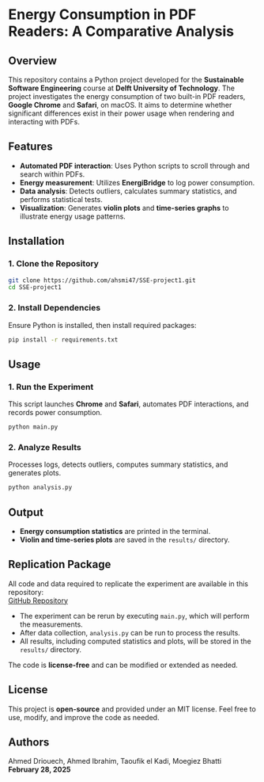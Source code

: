 # Energy Consumption in PDF Readers: A Comparative Analysis

## Overview

This repository contains a Python project developed for the **Sustainable Software Engineering** course at **Delft University of Technology**. The project investigates the energy consumption of two built-in PDF readers, **Google Chrome** and **Safari**, on macOS. It aims to determine whether significant differences exist in their power usage when rendering and interacting with PDFs.

## Features

- **Automated PDF interaction**: Uses Python scripts to scroll through and search within PDFs.
- **Energy measurement**: Utilizes **EnergiBridge** to log power consumption.
- **Data analysis**: Detects outliers, calculates summary statistics, and performs statistical tests.
- **Visualization**: Generates **violin plots** and **time-series graphs** to illustrate energy usage patterns.

## Installation

### 1. Clone the Repository
```bash
git clone https://github.com/ahsmi47/SSE-project1.git
cd SSE-project1
```

### 2. Install Dependencies
Ensure Python is installed, then install required packages:
```bash
pip install -r requirements.txt
```

## Usage

### 1. Run the Experiment
This script launches **Chrome** and **Safari**, automates PDF interactions, and records power consumption.
```bash
python main.py
```

### 2. Analyze Results
Processes logs, detects outliers, computes summary statistics, and generates plots.
```bash
python analysis.py
```

## Output

- **Energy consumption statistics** are printed in the terminal.
- **Violin and time-series plots** are saved in the `results/` directory.

## Replication Package

All code and data required to replicate the experiment are available in this repository:  
[GitHub Repository](https://github.com/ahsmi47/SSE-project1)

- The experiment can be rerun by executing `main.py`, which will perform the measurements.
- After data collection, `analysis.py` can be run to process the results.
- All results, including computed statistics and plots, will be stored in the `results/` directory.

The code is **license-free** and can be modified or extended as needed.

## License

This project is **open-source** and provided under an MIT license. Feel free to use, modify, and improve the code as needed.

## Authors

Ahmed Driouech, Ahmed Ibrahim, Taoufik el Kadi, Moegiez Bhatti  
**February 28, 2025**
```